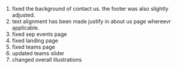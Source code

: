 1. fixed the background of contact us. the footer was also slightly adjusted.
2. text alignment has been made justify in about us page whereevr applicable.
3. fixed sep events page
4. fixed landing page
5. fixed teams page
6. updated teams slider
7. changed overall illustrations